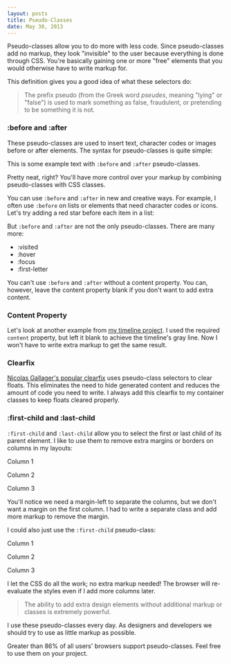 ```yaml
---
layout: posts
title: Pseudo-Classes
date: May 30, 2013
---
```

<p>
Pseudo-classes allow you to do more with less code. Since pseudo-classes add no markup, they look "invisible" to the user because everything is done through CSS. You're basically gaining one or more "free" elements that you would otherwise have to write markup for.
</p>

<p>
This definition gives you a good idea of what these selectors do:
</p>

<blockquote>
<p>
The prefix pseudo (from the Greek word <em>pseudes</em>, meaning "lying" or "false") is used to mark something as false, fraudulent, or pretending to be something it is not.
</p>
</blockquote>


<h3>:before and :after</h3>

<p>
These pseudo-classes are used to insert text, character codes or images before or after elements. The syntax for pseudo-classes is quite simple:
</p>

<script src="https://gist.github.com/aekaplan/5679831.js"> </script>

<p class="example">
This is some example text with <code>:before</code> and <code>:after</code> pseudo-classes.
</p>

<p>
Pretty neat, right? You'll have more control over your markup by combining pseudo-classes with CSS classes.
</p>

<p>
You can use <code>:before</code> and <code>:after</code> in new and creative ways. For example, I often use <code>:before</code> on lists or elements that need character codes or icons. Let's try adding a red star before each item in a list:
</p>

<script src="https://gist.github.com/aekaplan/5679880.js"> </script>

<p>But <code>:before</code> and <code>:after</code> are not the only pseudo-classes. There are many more:</p>

<ul class="example">
<li>:visited</li>
<li>:hover</li>
<li>:focus</li>
<li>:first-letter</li>
</ul>

<p>
You can't use <code>:before</code> and <code>:after</code> without a content property. You can, however, leave the content property blank if you don't want to add extra content.
</p>

<h3>Content Property</h3>
<p>
Let's look at another example from <a href="projects/timeline.html" target="_blank">my timeline project</a>. I used the required <code>content</code> property, but left it blank to achieve the timeline's gray line. Now I won't have to write extra markup to get the same result.
</p>

<script src="https://gist.github.com/aekaplan/5679711.js"> </script>

<h3>Clearfix</h3>
<p>
<a href="http://nicolasgallagher.com/micro-clearfix-hack/" target="_blank">Nicolas Gallager's popular clearfix</a> uses pseudo-class selectors to clear floats. This eliminates the need to hide generated content and reduces the amount of code you need to write. I always add this clearfix to my container classes to keep floats cleared properly.
</p>

<script src="https://gist.github.com/aekaplan/5680048.js"> </script>


<h3>:first-child and :last-child</h3>
<p>
<code>:first-child</code> and <code>:last-child</code> allow you to select the first or last child of its parent element. I like to use them to remove extra margins or borders on columns in my layouts:
</p>

<div class="row-example">
<div class="column-example-bad first">
<p>Column 1</p>
</div>

<div class="column-example-bad">
<p>Column 2</p>
</div>

<div class="column-example-bad">
<p>Column 3</p>
</div>
</div>
<script src="https://gist.github.com/aekaplan/5682833.js"> </script>
<script src="https://gist.github.com/aekaplan/5682842.js"> </script>

<p>
You'll notice we need a margin-left to separate the columns, but we don't want a margin on the first column. I had to write a separate class and add more markup to remove the margin. 
</p>

<p>
I could also just use the <code>:first-child</code> pseudo-class:
</p>

<div class="row-example">
<div class="column-example">
<p>Column 1</p>
</div>

<div class="column-example">
<p>Column 2</p>
</div>

<div class="column-example">
<p>Column 3</p>
</div>
</div>

<script src="https://gist.github.com/aekaplan/5682861.js"> </script>
<script src="https://gist.github.com/aekaplan/5682773.js"> </script>

<p>
I let the CSS do all the work; no extra markup needed! The browser will re-evaluate the styles even if I add more columns later.
</p>

<blockquote>
  <p>The ability to add extra design elements without additional markup or classes is extremely powerful.</p>
</blockquote>

<p>
I use these pseudo-classes every day. As designers and developers we should try to use as little markup as possible.
</p>

<div class="note">
<p>
Greater than 86% of all users' browsers support pseudo-classes. Feel free to use them on your project.
</p>
</div>
